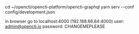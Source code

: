 cd ~/opencti/opencti-platform/opencti-graphql
yarn serv --conf config/development.json

in browser go to localhost:4000 (192.168.66.84:4000)
user: admin@opencti.io
password: CHANGEMEPLEASE
